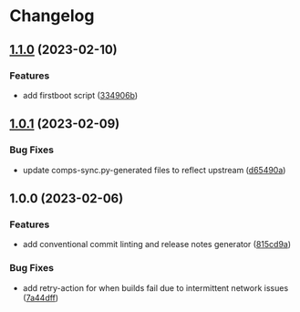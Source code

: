 # Changelog

## [1.1.0](https://github.com/ublue-os/vauxite/compare/v1.0.1...v1.1.0) (2023-02-10)


### Features

* add firstboot script ([334906b](https://github.com/ublue-os/vauxite/commit/334906b7fb55cfe7983988bdcd5f2131a4da9f55))

## [1.0.1](https://github.com/ublue-os/vauxite/compare/v1.0.0...v1.0.1) (2023-02-09)


### Bug Fixes

* update comps-sync.py-generated files to reflect upstream ([d65490a](https://github.com/ublue-os/vauxite/commit/d65490a2cf64462428dc537575c1c2acdfd20ae1))

## 1.0.0 (2023-02-06)


### Features

* add conventional commit linting and release notes generator ([815cd9a](https://github.com/ublue-os/vauxite/commit/815cd9ad0c05c893918a53cd130694445f3c9c98))


### Bug Fixes

* add retry-action for when builds fail due to intermittent network issues ([7a44dff](https://github.com/ublue-os/vauxite/commit/7a44dff5b8f1ea9cee918af7044c98cd50c29cd7))
